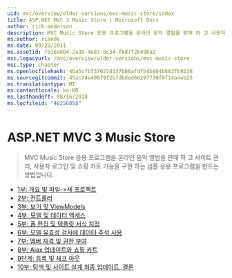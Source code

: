 ```yaml
---
uid: mvc/overview/older-versions/mvc-music-store/index
title: ASP.NET MVC 3 Music Store | Microsoft Docs
author: rick-anderson
description: MVC Music Store 응용 프로그램을 온라인 음악 앨범을 판매 하 고 사용자 로그인 사이트 관리를 구현 하는 샘플 응용 프로그램을 만드는 방법은 중...
ms.author: riande
ms.date: 09/28/2011
ms.assetid: f016a6b4-2a38-4e83-8c34-f6d7f2b49ba2
msc.legacyurl: /mvc/overview/older-versions/mvc-music-store
msc.type: chapter
ms.openlocfilehash: 4ba5cfb737027d337606afdfb4b804b883fb9238
ms.sourcegitcommit: 45ac74e400f9f2b7dbded66297730f6f14a4eb25
ms.translationtype: MT
ms.contentlocale: ko-KR
ms.lasthandoff: 08/16/2018
ms.locfileid: "48256058"
---
```

<a name="aspnet-mvc-3-music-store"></a>ASP.NET MVC 3 Music Store
====================
> MVC Music Store 응용 프로그램을 온라인 음악 앨범을 판매 하 고 사이트 관리, 사용자 로그인 및 쇼핑 카트 기능을 구현 하는 샘플 응용 프로그램을 만드는 방법입니다.


- [1부: 개요 및 파일->새 프로젝트](mvc-music-store-part-1.md)
- [2부: 컨트롤러](mvc-music-store-part-2.md)
- [3부: 보기 및 ViewModels](mvc-music-store-part-3.md)
- [4부: 모델 및 데이터 액세스](mvc-music-store-part-4.md)
- [5부: 폼 편집 및 템플릿 서식 지정](mvc-music-store-part-5.md)
- [6부: 모델 유효성 검사에 데이터 주석 사용](mvc-music-store-part-6.md)
- [7부: 멤버 자격 및 권한 부여](mvc-music-store-part-7.md)
- [8부: Ajax 업데이트와 쇼핑 카트](mvc-music-store-part-8.md)
- [9단계: 등록 및 체크 아웃](mvc-music-store-part-9.md)
- [10부: 탐색 및 사이트 설계 최종 업데이트, 결론](mvc-music-store-part-10.md)
